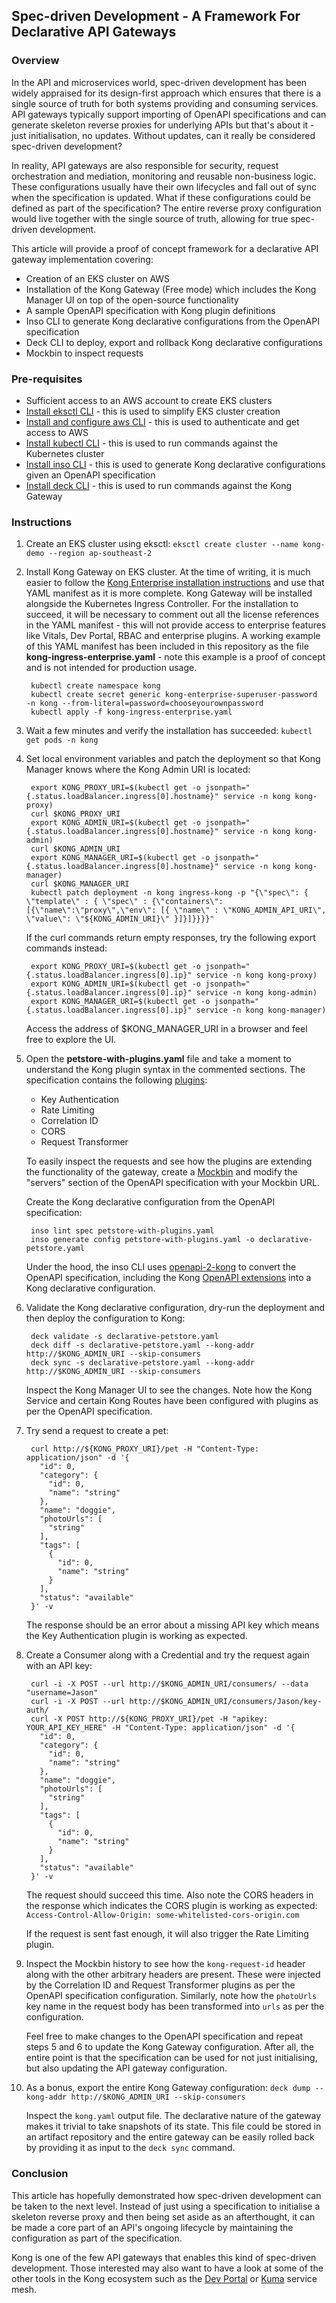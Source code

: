 ﻿
## Spec-driven Development - A Framework For Declarative API Gateways

### Overview
In the API and microservices world, spec-driven development has been widely appraised for its design-first approach which ensures that there is a single source of truth for both systems providing and consuming services. API gateways typically support importing of OpenAPI specifications and can generate skeleton reverse proxies for underlying APIs but that's about it - just initialisation, no updates. Without updates, can it really be considered spec-driven development?

In reality, API gateways are also responsible for security, request orchestration and mediation, monitoring and reusable non-business logic. These configurations usually have their own lifecycles and fall out of sync when the specification is updated. What if these configurations could be defined as part of the specification? The entire reverse proxy configuration would live together with the single source of truth, allowing for true spec-driven development.

This article will provide a proof of concept framework for a declarative API gateway implementation covering:
 - Creation of an EKS cluster on AWS
 - Installation of the Kong Gateway (Free mode) which includes the Kong Manager UI on top of the open-source functionality
 - A sample OpenAPI specification with Kong plugin definitions
 - Inso CLI to generate Kong declarative configurations from the OpenAPI specification
 - Deck CLI to deploy, export and rollback Kong declarative configurations
 - Mockbin to inspect requests

### Pre-requisites

 - Sufficient access to an AWS account to create EKS clusters
 - [Install eksctl CLI](https://docs.aws.amazon.com/eks/latest/userguide/eksctl.html) - this is used to simplify EKS cluster creation
 - [Install and configure aws CLI](https://docs.aws.amazon.com/cli/latest/userguide/getting-started-install.html) - this is used to authenticate and get access to AWS
 - [Install kubectl CLI](https://kubernetes.io/docs/tasks/tools/) - this is used to run commands against the Kubernetes cluster
 - [Install inso CLI](https://docs.insomnia.rest/inso-cli/install) - this is used to generate Kong declarative configurations given an OpenAPI specification
 - [Install deck CLI](https://docs.konghq.com/deck/latest/installation/) - this is used to run commands against the Kong Gateway

### Instructions

 1. Create an EKS cluster using eksctl:
``
eksctl create cluster --name kong-demo --region ap-southeast-2
``
2. Install Kong Gateway on EKS cluster. At the time of writing, it is much easier to follow the [Kong Enterprise installation instructions](https://docs.konghq.com/kubernetes-ingress-controller/latest/deployment/kong-enterprise/) and use that YAML manifest as it is more complete. Kong Gateway will be installed alongside the Kubernetes Ingress Controller. For the installation to succeed, it will be necessary to comment out all the license references in the YAML manifest - this will not provide access to enterprise features like Vitals, Dev Portal, RBAC and enterprise plugins. A working example of this YAML manifest has been included in this repository as the file **kong-ingress-enterprise.yaml** - note this example is a proof of concept and is not intended for production usage.
	

	    kubectl create namespace kong
	    kubectl create secret generic kong-enterprise-superuser-password  -n kong --from-literal=password=chooseyourownpassword
	    kubectl apply -f kong-ingress-enterprise.yaml

3. Wait a few minutes and verify the installation has succeeded:
``
kubectl get pods -n kong
``
4. Set local environment variables and patch the deployment so that Kong Manager knows where the Kong Admin URI is located:

		export KONG_PROXY_URI=$(kubectl get -o jsonpath="{.status.loadBalancer.ingress[0].hostname}" service -n kong kong-proxy)
		curl $KONG_PROXY_URI
		export KONG_ADMIN_URI=$(kubectl get -o jsonpath="{.status.loadBalancer.ingress[0].hostname}" service -n kong kong-admin)
		curl $KONG_ADMIN_URI
		export KONG_MANAGER_URI=$(kubectl get -o jsonpath="{.status.loadBalancer.ingress[0].hostname}" service -n kong kong-manager)
		curl $KONG_MANAGER_URI
		kubectl patch deployment -n kong ingress-kong -p "{\"spec\": { \"template\" : { \"spec\" : {\"containers\":[{\"name\":\"proxy\",\"env\": [{ \"name\" : \"KONG_ADMIN_API_URI\", \"value\": \"${KONG_ADMIN_URI}\" }]}]}}}}"

	If the curl commands return empty responses, try the following export commands instead:

		export KONG_PROXY_URI=$(kubectl get -o jsonpath="{.status.loadBalancer.ingress[0].ip}" service -n kong kong-proxy)
		export KONG_ADMIN_URI=$(kubectl get -o jsonpath="{.status.loadBalancer.ingress[0].ip}" service -n kong kong-admin)
		export KONG_MANAGER_URI=$(kubectl get -o jsonpath="{.status.loadBalancer.ingress[0].ip}" service -n kong kong-manager)

	Access the address of $KONG_MANAGER_URI in a browser and feel free to explore the UI.
5. Open the **petstore-with-plugins.yaml** file and take a moment to understand the Kong plugin syntax in the commented sections. The specification contains the following [plugins](https://docs.konghq.com/hub/):
	- Key Authentication
	- Rate Limiting
	- Correlation ID
	- CORS
	- Request Transformer

	To easily inspect the requests and see how the plugins are extending the functionality of the gateway, create a [Mockbin](https://mockbin.org/) and modify the "servers" section of the OpenAPI specification with your Mockbin URL.

	Create the Kong declarative configuration from the OpenAPI specification:

	    inso lint spec petstore-with-plugins.yaml
		inso generate config petstore-with-plugins.yaml -o declarative-petstore.yaml

	Under the hood, the inso CLI uses [openapi-2-kong](https://www.npmjs.com/package/openapi-2-kong) to convert the OpenAPI specification, including the Kong [OpenAPI extensions](https://swagger.io/docs/specification/openapi-extensions/) into a Kong declarative configuration.
6. Validate the Kong declarative configuration, dry-run the deployment and then deploy the configuration to Kong:

	    deck validate -s declarative-petstore.yaml
		deck diff -s declarative-petstore.yaml --kong-addr http://$KONG_ADMIN_URI --skip-consumers
		deck sync -s declarative-petstore.yaml --kong-addr http://$KONG_ADMIN_URI --skip-consumers
	Inspect the Kong Manager UI to see the changes. Note how the Kong Service and certain Kong Routes have been configured with plugins as per the OpenAPI specification.
7. Try send a request to create a pet:

		curl http://${KONG_PROXY_URI}/pet -H "Content-Type: application/json" -d '{
		  "id": 0,
		  "category": {
		    "id": 0,
		    "name": "string"
		  },
		  "name": "doggie",
		  "photoUrls": [
		    "string"
		  ],
		  "tags": [
		    {
		      "id": 0,
		      "name": "string"
		    }
		  ],
		  "status": "available"
		}' -v

	The response should be an error about a missing API key which means the Key Authentication plugin is working as expected.
8. Create a Consumer along with a Credential and try the request again with an API key:

	    curl -i -X POST --url http://$KONG_ADMIN_URI/consumers/ --data "username=Jason"
		curl -i -X POST --url http://$KONG_ADMIN_URI/consumers/Jason/key-auth/
		curl -X POST http://${KONG_PROXY_URI}/pet -H "apikey: YOUR_API_KEY_HERE" -H "Content-Type: application/json" -d '{
		  "id": 0,
		  "category": {
		    "id": 0,
		    "name": "string"
		  },
		  "name": "doggie",
		  "photoUrls": [
		    "string"
		  ],
		  "tags": [
		    {
		      "id": 0,
		      "name": "string"
		    }
		  ],
		  "status": "available"
		}' -v
	The request should succeed this time. Also note the CORS headers in the response which indicates the CORS plugin is working as expected:
	`Access-Control-Allow-Origin: some-whitelisted-cors-origin.com`
	
	If the request is sent fast enough, it will also trigger the Rate Limiting plugin.
9. Inspect the Mockbin history to see how the `kong-request-id` header along with the other arbitrary headers are present. These were injected by the Correlation ID and Request Transformer plugins as per the OpenAPI specification configuration. Similarly, note how the `photoUrls` key name in the request body has been transformed into `urls` as per the configuration.

	Feel free to make changes to the OpenAPI specification and repeat steps 5 and 6 to update the Kong Gateway configuration. After all, the entire point is that the specification can be used for not just initialising, but also updating the API gateway configuration.
11. As a bonus, export the entire Kong Gateway configuration:
`deck dump --kong-addr http://$KONG_ADMIN_URI --skip-consumers`

	Inspect the `kong.yaml` output file. The declarative nature of the gateway makes it trivial to take snapshots of its state. This file could be stored in an artifact repository and the entire gateway can be easily rolled back by providing it as input to the `deck sync` command.

### Conclusion
This article has hopefully demonstrated how spec-driven development can be taken to the next level. Instead of just using a specification to initialise a skeleton reverse proxy and then being set aside as an afterthought, it can be made a core part of an API's ongoing lifecycle by maintaining the configuration as part of the specification.

Kong is one of the few API gateways that enables this kind of spec-driven development. Those interested may also want to have a look at some of the other tools in the Kong ecosystem such as the [Dev Portal](https://docs.konghq.com/gateway/latest/developer-portal/) or [Kuma](https://kuma.io/docs/1.7.x/) service mesh.
